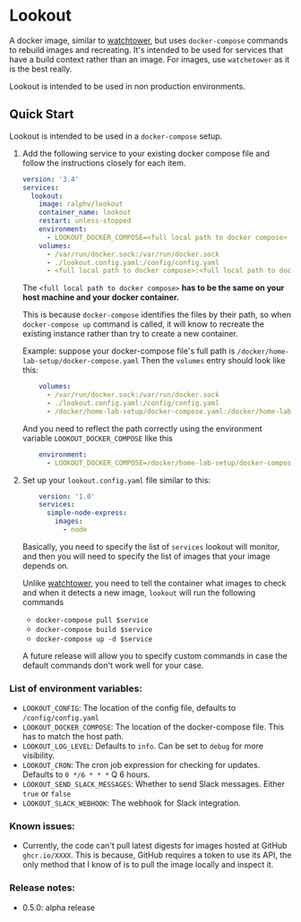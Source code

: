 # Lookout

A docker image, similar to [watchtower](https://github.com/containrrr/watchtower), 
but uses `docker-compose` commands to rebuild images and recreating. 
It's intended to be used for services that have a build context rather than an image. For images, use `watchetower` as it is the best really. 

Lookout is intended to be used in non production environments.

## Quick Start

Lookout is intended to be used in a `docker-compose` setup.

1. Add the following service to your existing docker compose file and follow the instructions closely for each item.

    ```yaml
    version: '3.4'
    services:
      lookout:
        image: ralphv/lookout
        container_name: lookout
        restart: unless-stopped
        environment:
          - LOOKOUT_DOCKER_COMPOSE=<full local path to docker compose>
        volumes:
          - /var/run/docker.sock:/var/run/docker.sock
          - ./lookout.config.yaml:/config/config.yaml
          - <full local path to docker compose>:<full local path to docker compose>
    ```
    
    The `<full local path to docker compose>` **has to be the same on your host machine and your docker container.** 
    
    This is because `docker-compose` identifies the files by their path, so when `docker-compose up` command is called, it will
    know to recreate the existing instance rather than try to create a new container. 
    
    Example: suppose your docker-compose file's full path is `/docker/home-lab-setup/docker-compose.yaml`
    Then the `volumes` entry should look like this:
    
    ```yaml
        volumes:
          - /var/run/docker.sock:/var/run/docker.sock
          - ./lookout.config.yaml:/config/config.yaml
          - /docker/home-lab-setup/docker-compose.yaml:/docker/home-lab-setup/docker-compose.yaml
    ```
    
    And you need to reflect the path correctly using the environment variable `LOOKOUT_DOCKER_COMPOSE` like this
    
    ```yaml
        environment:
          - LOOKOUT_DOCKER_COMPOSE=/docker/home-lab-setup/docker-compose.yaml
    ```
2. Set up your `lookout.config.yaml` file similar to this:

    ```yaml
        version: '1.0'
        services:
          simple-node-express:
            images:
              - node
    ```
    Basically, you need to specify the list of `services` lookout will monitor, and then
    you will need to specify the list of images that your image depends on.
    
    Unlike [watchtower](https://github.com/containrrr/watchtower), you need to tell the container what images to check and when it detects a new image, `lookout` will
    run the following commands
    - `docker-compose pull $service`
    - `docker-compose build $service`
    - `docker-compose up -d $service`
    
    A future release will allow you to specify custom commands in case the default commands don't work well for your case.

### List of environment variables:

- `LOOKOUT_CONFIG`: The location of the config file, defaults to `/config/config.yaml`
- `LOOKOUT_DOCKER_COMPOSE`: The location of the docker-compose file. This has to match the host path.
- `LOOKOUT_LOG_LEVEL`: Defaults to `info`. Can be set to `debug` for more visibility.
- `LOOKOUT_CRON`: The cron job expression for checking for updates. Defaults to `0 */6 * * *` Q 6 hours.
- `LOOKOUT_SEND_SLACK_MESSAGES`: Whether to send Slack messages. Either `true` or `false`
- `LOOKOUT_SLACK_WEBHOOK`: The webhook for Slack integration.

### Known issues:
* Currently, the code can't pull latest digests for images hosted at GitHub `ghcr.io/XXXX`. This is 
because, GitHub requires a token to use its API, the only method that I know of is to pull the image locally and inspect it.

### Release notes:
* 0.5.0: alpha release

